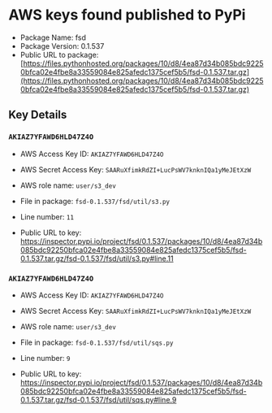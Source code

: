 # AWS keys found published to PyPi

* Package Name: fsd
* Package Version: 0.1.537
* Public URL to package: [https://files.pythonhosted.org/packages/10/d8/4ea87d34b085bdc92250bfca02e4fbe8a33559084e825afedc1375cef5b5/fsd-0.1.537.tar.gz](https://files.pythonhosted.org/packages/10/d8/4ea87d34b085bdc92250bfca02e4fbe8a33559084e825afedc1375cef5b5/fsd-0.1.537.tar.gz)

## Key Details

### `AKIAZ7YFAWD6HLD47Z4O`

* AWS Access Key ID: `AKIAZ7YFAWD6HLD47Z4O`
* AWS Secret Access Key: `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` 
* AWS role name: `user/s3_dev`
* File in package: `fsd-0.1.537/fsd/util/s3.py`
* Line number: `11`

* Public URL to key: https://inspector.pypi.io/project/fsd/0.1.537/packages/10/d8/4ea87d34b085bdc92250bfca02e4fbe8a33559084e825afedc1375cef5b5/fsd-0.1.537.tar.gz/fsd-0.1.537/fsd/util/s3.py#line.11



### `AKIAZ7YFAWD6HLD47Z4O`

* AWS Access Key ID: `AKIAZ7YFAWD6HLD47Z4O`
* AWS Secret Access Key: `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` 
* AWS role name: `user/s3_dev`
* File in package: `fsd-0.1.537/fsd/util/sqs.py`
* Line number: `9`

* Public URL to key: https://inspector.pypi.io/project/fsd/0.1.537/packages/10/d8/4ea87d34b085bdc92250bfca02e4fbe8a33559084e825afedc1375cef5b5/fsd-0.1.537.tar.gz/fsd-0.1.537/fsd/util/sqs.py#line.9


